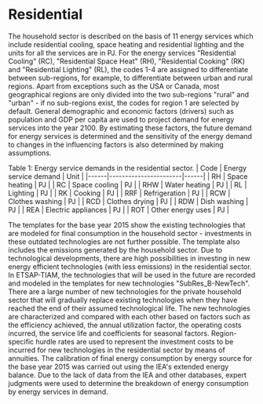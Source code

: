 # Residential

The household sector is described on the basis of 11 energy services   which include residential cooling, space heating and residential lighting and the units for all the services are in PJ. For the energy services "Residential Cooling" (RC), "Residential Space Heat" (RH), "Residential Cooking" (RK) and "Residential Lighting" (RL), the codes 1-4 are assigned to differentiate between sub-regions, for example, to differentiate between urban and rural regions. Apart from exceptions such as the USA or Canada, most geographical regions are only divided into the two sub-regions "rural" and "urban" - if no sub-regions exist, the codes for region 1 are selected by default. General demographic and economic factors (drivers) such as population and GDP per capita are used to project demand for energy services into the year 2100. By estimating these factors, the future demand for energy services is determined and the sensitivity of the energy demand to changes in the influencing factors is also determined by making assumptions. 

Table 1: Energy service demands in the residential sector.
| Code | Energy service demand | Unit |
|------|-----------------------|------|
| RH   | Space heating         | PJ   |
| RC   | Space cooling         | PJ   |
| RHW  | Water heating         | PJ   |
| RL   | Lighting              | PJ   |
| RK   | Cooking               | PJ   |
| RRF  | Refrigeration         | PJ   |
| RCW  | Clothes washing       | PJ   |
| RCD  | Clothes drying        | PJ   |
| RDW  | Dish washing          | PJ   |
| REA  | Electric appliances   | PJ   |
| ROT  | Other energy uses     | PJ   |


The templates for the base year 2015 show the existing technologies that are modeled for final consumption in the household sector - investments in these outdated technologies are not further possible. The template also includes the emissions generated by the household sector. Due to technological developments, there are high possibilities in investing in new energy efficient technologies (with less emissions) in the residential sector. In ETSAP-TIAM, the technologies that will be used in the future are recorded and modeled in the templates for new technologies "SubRes_B-NewTech".  There are a large number of new technologies for the private household sector that will gradually replace existing technologies when they have reached the end of their assumed technological life. The new technologies are characterized and compared with each other based on factors such as the efficiency achieved, the annual utilization factor, the operating costs incurred, the service life and coefficients for seasonal factors. Region-specific hurdle rates are used to represent the investment costs to be incurred for new technologies in the residential sector by means of annuities.
The calibration of final energy consumption by energy source for the base year 2015 was carried out using the IEA's extended energy balance. Due to the lack of data from the IEA and other databases, expert judgments were used to determine the breakdown of energy consumption by energy services in demand.
